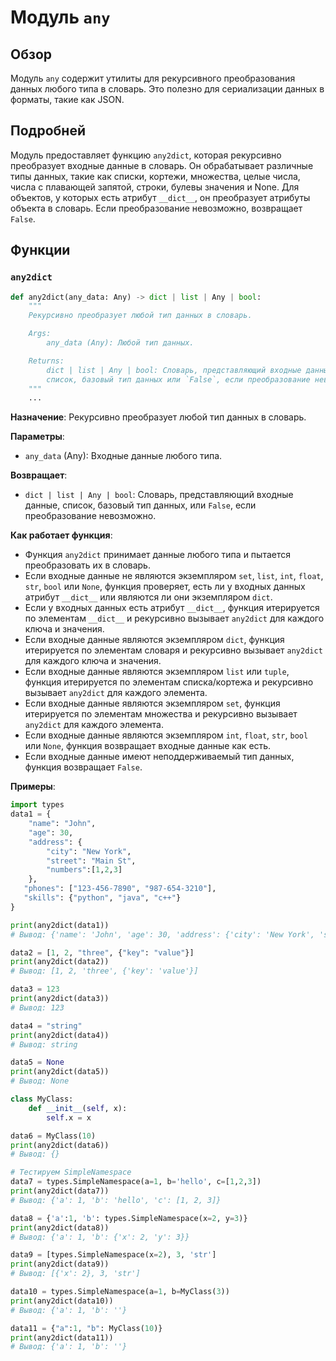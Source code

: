 # Модуль `any`

## Обзор

Модуль `any` содержит утилиты для рекурсивного преобразования данных любого типа в словарь. Это полезно для сериализации данных в форматы, такие как JSON.

## Подробней

Модуль предоставляет функцию `any2dict`, которая рекурсивно преобразует входные данные в словарь. Он обрабатывает различные типы данных, такие как списки, кортежи, множества, целые числа, числа с плавающей запятой, строки, булевы значения и None. Для объектов, у которых есть атрибут `__dict__`, он преобразует атрибуты объекта в словарь. Если преобразование невозможно, возвращает `False`.

## Функции

### `any2dict`

```python
def any2dict(any_data: Any) -> dict | list | Any | bool:
    """
    Рекурсивно преобразует любой тип данных в словарь.

    Args:
        any_data (Any): Любой тип данных.

    Returns:
        dict | list | Any | bool: Словарь, представляющий входные данные,
        список, базовый тип данных или `False`, если преобразование невозможно.
    """
    ...
```

**Назначение**: Рекурсивно преобразует любой тип данных в словарь.

**Параметры**:
- `any_data` (Any): Входные данные любого типа.

**Возвращает**:
- `dict | list | Any | bool`:  Словарь, представляющий входные данные, список,
   базовый тип данных, или `False`, если преобразование невозможно.

**Как работает функция**:
- Функция `any2dict` принимает данные любого типа и пытается преобразовать их в словарь.
- Если входные данные не являются экземпляром `set`, `list`, `int`, `float`, `str`, `bool` или `None`, функция проверяет, есть ли у входных данных атрибут `__dict__` или являются ли они экземпляром `dict`.
- Если у входных данных есть атрибут `__dict__`, функция итерируется по элементам `__dict__` и рекурсивно вызывает `any2dict` для каждого ключа и значения.
- Если входные данные являются экземпляром `dict`, функция итерируется по элементам словаря и рекурсивно вызывает `any2dict` для каждого ключа и значения.
- Если входные данные являются экземпляром `list` или `tuple`, функция итерируется по элементам списка/кортежа и рекурсивно вызывает `any2dict` для каждого элемента.
- Если входные данные являются экземпляром `set`, функция итерируется по элементам множества и рекурсивно вызывает `any2dict` для каждого элемента.
- Если входные данные являются экземпляром `int`, `float`, `str`, `bool` или `None`, функция возвращает входные данные как есть.
- Если входные данные имеют неподдерживаемый тип данных, функция возвращает `False`.

**Примеры**:

```python
import types
data1 = {
    "name": "John",
    "age": 30,
    "address": {
        "city": "New York",
        "street": "Main St",
        "numbers":[1,2,3]
    },
   "phones": ["123-456-7890", "987-654-3210"],
   "skills": {"python", "java", "c++"}
}

print(any2dict(data1))
# Вывод: {'name': 'John', 'age': 30, 'address': {'city': 'New York', 'street': 'Main St', 'numbers': [1, 2, 3]}, 'phones': ['123-456-7890', '987-654-3210'], 'skills': ['python', 'java', 'c++']}

data2 = [1, 2, "three", {"key": "value"}]
print(any2dict(data2))
# Вывод: [1, 2, 'three', {'key': 'value'}]

data3 = 123
print(any2dict(data3))
# Вывод: 123

data4 = "string"
print(any2dict(data4))
# Вывод: string

data5 = None
print(any2dict(data5))
# Вывод: None

class MyClass:
    def __init__(self, x):
        self.x = x

data6 = MyClass(10)
print(any2dict(data6))
# Вывод: {}

# Тестируем SimpleNamespace
data7 = types.SimpleNamespace(a=1, b='hello', c=[1,2,3])
print(any2dict(data7))
# Вывод: {'a': 1, 'b': 'hello', 'c': [1, 2, 3]}

data8 = {'a':1, 'b': types.SimpleNamespace(x=2, y=3)}
print(any2dict(data8))
# Вывод: {'a': 1, 'b': {'x': 2, 'y': 3}}

data9 = [types.SimpleNamespace(x=2), 3, 'str']
print(any2dict(data9))
# Вывод: [{'x': 2}, 3, 'str']

data10 = types.SimpleNamespace(a=1, b=MyClass(3))
print(any2dict(data10))
# Вывод: {'a': 1, 'b': ''}

data11 = {"a":1, "b": MyClass(10)}
print(any2dict(data11))
# Вывод: {'a': 1, 'b': ''}
